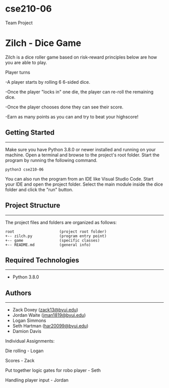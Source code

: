 # cse210-06
Team Project
# Zilch - Dice Game
Zilch is a dice roller game based on risk-reward principles below are how you are able to play.

Player turns

-A player starts by rolling 6 6-sided dice.

-Once the player "locks in" one die, the player can re-roll the remaining dice.

-Once the player chooses done they can see their score.

-Earn as many points as you can and try to beat your highscore!


## Getting Started
---
Make sure you have Python 3.8.0 or newer installed and running on your machine. Open a terminal and 
browse to the project's root folder. Start the program by running the following command.
```
python3 cse210-06
```
You can also run the program from an IDE like Visual Studio Code. Start your IDE and open the 
project folder. Select the main module inside the dice folder and click the "run" button.

## Project Structure
---
The project files and folders are organized as follows:
```
root                    (project root folder)
+-- zilch.py            (program entry point)
+-- game                (specific classes)
+-- README.md           (general info)
```

## Required Technologies
---
* Python 3.8.0

## Authors
---
* Zack Doxey (zack13@byui.edu)
* Jordan Waite (jman1819@byui.edu)
* Logan Simmons
* Seth Hartman (har20099@byui.edu)
* Damion Davis

Individual Assignments:

Die rolling - Logan

Scores - Zack

Put together logic gates for robo player - Seth

Handling player input - Jordan
